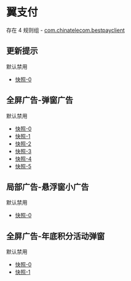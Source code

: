 # 翼支付

存在 4 规则组 - [com.chinatelecom.bestpayclient](/src/apps/com.chinatelecom.bestpayclient.ts)

## 更新提示

默认禁用

- [快照-0](https://i.gkd.li/import/13391544)

## 全屏广告-弹窗广告

默认禁用

- [快照-0](https://i.gkd.li/import/13402692)
- [快照-1](https://i.gkd.li/import/13455790)
- [快照-2](https://i.gkd.li/import/13626324)
- [快照-3](https://i.gkd.li/import/13455929)
- [快照-4](https://i.gkd.li/import/13696322)
- [快照-5](https://i.gkd.li/import/13696323)

## 局部广告-悬浮窗小广告

默认禁用

- [快照-0](https://i.gkd.li/import/13402711)

## 全屏广告-年底积分活动弹窗

默认禁用

- [快照-0](https://i.gkd.li/import/13543032)
- [快照-1](https://i.gkd.li/import/13625037)
